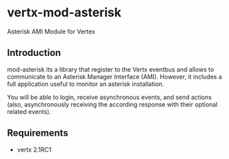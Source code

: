 vertx-mod-asterisk
==================

Asterisk AMI Module for Vertex

Introduction
------------
mod-asterisk its a library that register to the Vertx eventbus and allows to communicate to
an Asterisk Manager Interface (AMI). However, it includes a full application
useful to monitor an asterisk installation.

You will be able to login, receive asynchronous events, and send actions (also,
asynchronously receiving the according response with their optional related
events).

Requirements
------------
 * vertx 2.1RC1

